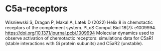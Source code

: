 # C5a-receptors
Wisniewski S, Dragan P, Makal A, Latek D (2022) Helix 8 in chemotactic receptors of the complement system. PLoS Comput Biol 18(7): e1009994. https://doi.org/10.1371/journal.pcbi.1009994
Molecular dynamics used to observe activation of chemotactic receptors: simulations data for C5aR1 (stable interactions with Gi protein subunits) and C5aR2 (unstable).
